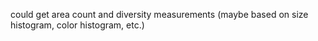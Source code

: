 could get area count and diversity measurements (maybe based on size histogram, color histogram, etc.)
